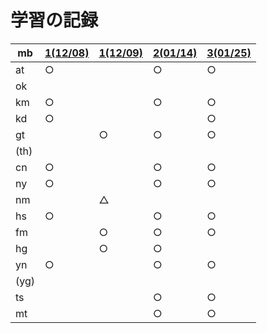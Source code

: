 # 学習の記録

| mb | [1(12/08)](20211208) | [1(12/09)](20211209) | [2(01/14)](20220114) | [3(01/25)](20220125) |
| -- | -- | -- | -- | -- | 
| at | ○ | | ○ | ○ |
| ok | | | | |
| km | ○ | | ○ | ○ |
| kd | ○ | | | ○ |
| gt | | ○ | ○ | ○ |
| (th) | | | | |
| cn | ○ | | ○ | ○ |
| ny | ○ | | ○ | ○ |
| nm | | △ | | |
| hs | ○ | | ○ | ○ |
| fm | | ○ | ○ | ○ |
| hg | | ○ | ○ | |
| yn | ○ | | ○ | ○ |
| (yg) | | | | |
| ts | | | ○ | ○ |
| mt | | | ○ | ○ |
